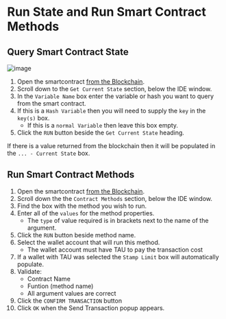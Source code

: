 
# Run State and Run Smart Contract Methods


## Query Smart Contract State
![image](/img/wallet/gif/1.0.0_ide_query_state.gif)
1. Open the smartcontract <u>[from the Blockchain](/docs/wallet/ide_create_smartcontracts#open-existing-contract-from-blockchain)</u>.
2. Scroll down to the `Get Current State` section, below the IDE window.
3. In the `Variable Name` box enter the variable or hash you want to query from the smart contract.
4. If this is a `Hash Variable` then you will need to supply the `key` in the `key(s)` box. 
    - If this is a `normal Variable` then leave this box empty.
5. Click the `RUN` button beside the `Get Current State` heading.

If there is a value returned from the blockchain then it will be populated in the `... - Current State` box.

## Run Smart Contract Methods
1. Open the smartcontract <u>[from the Blockchain](/docs/wallet/ide_create_smartcontracts#open-existing-contract-from-blockchain)</u>.
2. Scroll down the the `Contract Methods` section, below the IDE window.
3. Find the box with the method you wish to run.
4. Enter all of the `values` for the method properties.
    - The `type` of value required is in brackets next to the name of the argument.
5. Click the `RUN` button beside method name.
6. Select the wallet account that will run this method.
    - The wallet account must have TAU to pay the transaction cost
7. If a wallet with TAU was selected the `Stamp Limit` box will automatically populate.
8. Validate:
    - Contract Name
    - Funtion (method name)
    - All argument values are correct
9. Click the `CONFIRM TRANSACTION` button
10. Click `OK` when the Send Transaction popup appears.